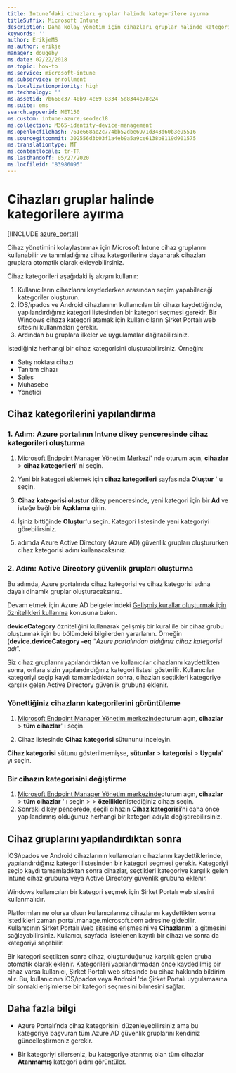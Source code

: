 ```yaml
---
title: Intune’daki cihazları gruplar halinde kategorilere ayırma
titleSuffix: Microsoft Intune
description: Daha kolay yönetim için cihazları gruplar halinde kategorilere ayırmayı öğrenin.
keywords: ''
author: ErikjeMS
ms.author: erikje
manager: dougeby
ms.date: 02/22/2018
ms.topic: how-to
ms.service: microsoft-intune
ms.subservice: enrollment
ms.localizationpriority: high
ms.technology: ''
ms.assetid: 7b668c37-40b9-4c69-8334-5d8344e78c24
ms.suite: ems
search.appverid: MET150
ms.custom: intune-azure;seodec18
ms.collection: M365-identity-device-management
ms.openlocfilehash: 761e668ae2c774bb52dbe6971d343d60b3e95516
ms.sourcegitcommit: 302556d3b03f1a4eb9a5a9ce6138b8119d901575
ms.translationtype: MT
ms.contentlocale: tr-TR
ms.lasthandoff: 05/27/2020
ms.locfileid: "83986095"
---
```

# <a name="categorize-devices-into-groups"></a>Cihazları gruplar halinde kategorilere ayırma

[!INCLUDE [azure_portal](../includes/azure_portal.md)]

Cihaz yönetimini kolaylaştırmak için Microsoft Intune cihaz gruplarını kullanabilir ve tanımladığınız cihaz kategorilerine dayanarak cihazları gruplara otomatik olarak ekleyebilirsiniz.

Cihaz kategorileri aşağıdaki iş akışını kullanır:
1. Kullanıcıların cihazlarını kaydederken arasından seçim yapabileceği kategoriler oluşturun.
2. İOS/ıpados ve Android cihazlarının kullanıcıları bir cihazı kaydettiğinde, yapılandırdığınız kategori listesinden bir kategori seçmesi gerekir. Bir Windows cihaza kategori atamak için kullanıcıların Şirket Portalı web sitesini kullanmaları gerekir.
3. Ardından bu gruplara ilkeler ve uygulamalar dağıtabilirsiniz.

İstediğiniz herhangi bir cihaz kategorisini oluşturabilirsiniz. Örneğin:
- Satış noktası cihazı
- Tanıtım cihazı
- Sales
- Muhasebe
- Yönetici

## <a name="how-to-configure-device-categories"></a>Cihaz kategorilerini yapılandırma

### <a name="step-1-create-device-categories-on-the-intune-blade-of-the-azure-portal"></a>1. Adım: Azure portalının Intune dikey penceresinde cihaz kategorileri oluşturma
1. [Microsoft Endpoint Manager Yönetim Merkezi](https://go.microsoft.com/fwlink/?linkid=2109431)' nde oturum açın, **cihazlar**  >  **cihaz kategorileri**' ni seçin.
2. Yeni bir kategori eklemek için **cihaz kategorileri** sayfasında **Oluştur** ' u seçin.
3. **Cihaz kategorisi oluştur** dikey penceresinde, yeni kategori için bir **Ad** ve isteğe bağlı bir **Açıklama** girin.
4. İşiniz bittiğinde **Oluştur**'u seçin. Kategori listesinde yeni kategoriyi görebilirsiniz.

2. adımda Azure Active Directory (Azure AD) güvenlik grupları oluştururken cihaz kategorisi adını kullanacaksınız.

### <a name="step-2-create-azure-active-directory-security-groups"></a>2. Adım: Active Directory güvenlik grupları oluşturma
Bu adımda, Azure portalında cihaz kategorisi ve cihaz kategorisi adına dayalı dinamik gruplar oluşturacaksınız.

Devam etmek için Azure AD belgelerindeki [Gelişmiş kurallar oluşturmak için öznitelikleri kullanma](https://azure.microsoft.com/documentation/articles/active-directory-accessmanagement-groups-with-advanced-rules/#using-attributes-to-create-rules-for-device-objects) konusuna bakın.

**deviceCategory** özniteliğini kullanarak gelişmiş bir kural ile bir cihaz grubu oluşturmak için bu bölümdeki bilgilerden yararlanın. Örneğin (**device.deviceCategory -eq** “*Azure portalından aldığınız cihaz kategorisi adı*”.

Siz cihaz gruplarını yapılandırdıktan ve kullanıcılar cihazlarını kaydettikten sonra, onlara sizin yapılandırdığınız kategori listesi gösterilir. Kullanıcılar kategoriyi seçip kaydı tamamladıktan sonra, cihazları seçtikleri kategoriye karşılık gelen Active Directory güvenlik grubuna eklenir.

### <a name="view-the-categories-of-devices-that-you-manage"></a>Yönettiğiniz cihazların kategorilerini görüntüleme

1. [Microsoft Endpoint Manager Yönetim merkezinde](https://go.microsoft.com/fwlink/?linkid=2109431)oturum açın, **cihazlar**  >  **tüm cihazlar**' ı seçin.

2. Cihaz listesinde **Cihaz kategorisi** sütununu inceleyin.

**Cihaz kategorisi** sütunu gösterilmemişse, **sütunlar**  >  **kategorisi**  >  **Uygula**' yı seçin.

### <a name="change-the-category-of-a-device"></a>Bir cihazın kategorisini değiştirme

1. [Microsoft Endpoint Manager Yönetim merkezinde](https://go.microsoft.com/fwlink/?linkid=2109431)oturum açın, **cihazlar**  >  **tüm cihazlar** ' ı seçin > > **özellikleri**istediğiniz cihazı seçin.
2. Sonraki dikey pencerede, seçili cihazın **Cihaz kategorisi**’ni daha önce yapılandırmış olduğunuz herhangi bir kategori adıyla değiştirebilirsiniz.

## <a name="after-you-configure-device-groups"></a>Cihaz gruplarını yapılandırdıktan sonra

İOS/ıpados ve Android cihazlarının kullanıcıları cihazlarını kaydettiklerinde, yapılandırdığınız kategori listesinden bir kategori seçmesi gerekir. Kategoriyi seçip kaydı tamamladıktan sonra cihazlar, seçtikleri kategoriye karşılık gelen Intune cihaz grubuna veya Active Directory güvenlik grubuna eklenir.

Windows kullanıcıları bir kategori seçmek için Şirket Portalı web sitesini kullanmalıdır.

Platformları ne olursa olsun kullanıcılarınız cihazlarını kaydettikten sonra istedikleri zaman portal.manage.microsoft.com adresine gidebilir. Kullanıcının Şirket Portalı Web sitesine erişmesini ve **Cihazlarım**' a gitmesini sağlayabilirsiniz. Kullanıcı, sayfada listelenen kayıtlı bir cihazı ve sonra da kategoriyi seçebilir.

Bir kategori seçtikten sonra cihaz, oluşturduğunuz karşılık gelen gruba otomatik olarak eklenir. Kategorileri yapılandırmadan önce kaydedilmiş bir cihaz varsa kullanıcı, Şirket Portalı web sitesinde bu cihaz hakkında bildirim alır. Bu, kullanıcının iOS/ıpados veya Android 'de Şirket Portalı uygulamasına bir sonraki erişimlerse bir kategori seçmesini bilmesini sağlar.

## <a name="further-information"></a>Daha fazla bilgi
- Azure Portalı’nda cihaz kategorisini düzenleyebilirsiniz ama bu kategoriye başvuran tüm Azure AD güvenlik gruplarını kendiniz güncelleştirmeniz gerekir.

- Bir kategoriyi silerseniz, bu kategoriye atanmış olan tüm cihazlar **Atanmamış** kategori adını görüntüler.
